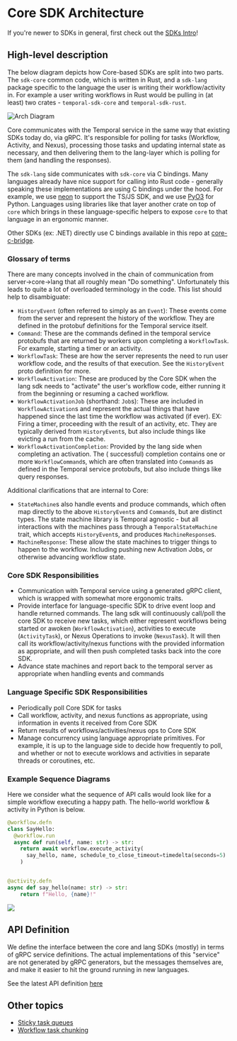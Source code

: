 Core SDK Architecture
===

If you're newer to SDKs in general, first check out the [SDKs Intro](./arch_docs/sdks_intro.md)!

## High-level description

The below diagram depicts how Core-based SDKs are split into two parts. The `sdk-core` common code,
which is written in Rust, and a `sdk-lang` package specific to the language the user is writing
their workflow/activity in. For example a user writing workflows in Rust would be pulling in (at
least) two crates - `temporal-sdk-core` and `temporal-sdk-rust`.

![Arch Diagram](https://lucid.app/publicSegments/view/7872bb33-d2b9-4b90-8aa1-bac111136aa5/image.png)

Core communicates with the Temporal service in the same way that existing SDKs today do, via
gRPC. It's responsible for polling for tasks (Workflow, Activity, and Nexus), processing those tasks
and updating internal state as necessary, and then delivering them to the lang-layer which is
polling for them (and handling the responses).

The `sdk-lang` side communicates with `sdk-core` via C bindings. Many languages already have nice
support for calling into Rust code - generally speaking these implementations are using C bindings
under the hood. For example, we use [neon](https://neon-bindings.com/) to support the TS/JS SDK, and
we use [PyO3](https://github.com/PyO3/pyo3) for Python. Languages using libraries like that layer
another crate on top of `core` which brings in these language-specific helpers to expose `core` to
that language in an ergonomic manner.

Other SDKs (ex: .NET) directly use C bindings available in this repo
at [core-c-bridge](./core-c-bridge).

### Glossary of terms

There are many concepts involved in the chain of communication from server->core->lang that all
roughly mean "Do something". Unfortunately this leads to quite a lot of overloaded terminology in
the code. This list should help to disambiguate:

* `HistoryEvent` (often referred to simply as an `Event`): These events come from the server and
  represent the history of the workflow. They are defined in the protobuf definitions for the
  Temporal service itself.
* `Command`: These are the commands defined in the temporal service protobufs that are returned by
  workers upon completing a `WorkflowTask`. For example, starting a timer or an activity.
* `WorkflowTask`: These are how the server represents the need to run user workflow code, and the
  results of that execution. See the `HistoryEvent` proto definition for more.
* `WorkflowActivation`: These are produced by the Core SDK when the lang sdk needs to "activate" the
  user's workflow code, either running it from the beginning or resuming a cached workflow.
* `WorkflowActivationJob` (shorthand: `Job`s): These are included in `WorkflowActivation`s and
  represent the actual things that have happened since the last time the workflow was activated (if
  ever). EX: Firing a timer, proceeding with the result of an activity, etc. They are typically
  derived from `HistoryEvent`s, but also include things like evicting a run from the cache.
* `WorkflowActivationCompletion`: Provided by the lang side when completing an activation. The (
  successful) completion contains one or more `WorkflowCommand`s, which are often translated into
  `Command`s as defined in the Temporal service protobufs, but also include things like query
  responses.

Additional clarifications that are internal to Core:

* `StateMachine`s also handle events and produce commands, which often map directly to the above
  `HistoryEvent`s and `Command`s, but are distinct types. The state machine library is Temporal
  agnostic - but all interactions with the machines pass through a `TemporalStateMachine` trait,
  which accepts `HistoryEvent`s, and produces `MachineResponse`s.
* `MachineResponse`: These allow the state machines to trigger things to happen to the workflow.
  Including pushing new Activation Jobs, or otherwise advancing workflow state.

### Core SDK Responsibilities

- Communication with Temporal service using a generated gRPC client, which is wrapped with somewhat
  more ergonomic traits.
- Provide interface for language-specific SDK to drive event loop and handle returned commands. The
  lang sdk will continuously call/poll the core SDK to receive new tasks, which either represent
  workflows being started or awoken (`WorkflowActivation`), activities to execute (`ActivityTask`),
  or Nexus Operations to invoke (`NexusTask`). It will then call its workflow/activity/nexus
  functions with the provided information as appropriate, and will then push completed tasks back
  into the core SDK.
- Advance state machines and report back to the temporal server as appropriate when handling events
  and commands

### Language Specific SDK Responsibilities

- Periodically poll Core SDK for tasks
- Call workflow, activity, and nexus functions as appropriate, using information in events it
  received from Core SDK
- Return results of workflows/activities/nexus ops to Core SDK
- Manage concurrency using language appropriate primitives. For example, it is up to the language
  side to decide how frequently to poll, and whether or not to execute worklows and activities in
  separate threads or coroutines, etc.

### Example Sequence Diagrams

Here we consider what the sequence of API calls would look like for a simple workflow executing a
happy path. The hello-world workflow & activity in Python is below.

```python
@workflow.defn
class SayHello:
  @workflow.run
  async def run(self, name: str) -> str:
    return await workflow.execute_activity(
      say_hello, name, schedule_to_close_timeout=timedelta(seconds=5)
    )


@activity.defn
async def say_hello(name: str) -> str:
    return f"Hello, {name}!"
```

[![](https://mermaid.ink/img/pako:eNptk81O6zAQhV9l5AWr8gIRqoQCC0QXQJDuJpvBnrZWbY-vf9rbi3h3bJqE0JKVlfP5zMyx_S4kKxKNiPQ3k5N0p3ET0PYOyucxJC21R5egA4zwStZzQAMdhb2WdIm1FWs5EHR3j5fyqsordJuTfAJWcL1cQtvAg9NJo9H_CQ4cdhTmetfAJnjZQJeK4Z-irw0f7v-RzEmzG80Ms__aXVVIGHfgA0uKUbvNCWl_-j2xMaPda-GfM-Vhsg6uh9aqEOEKtjomDseizb0KcOu9OU5yYogJE4FFudWO4ometUh7KnnU5VkItR1YcwCUSe-xzhanWpVZNTC2ezshc5MCvGQ3hbCoAahcIgDJ1qJTcaKHmpd-LVtvqK5u3sJSskuoXUnwzOJ7fLXHcn1-nZqcGk_nLPoXip6dmqc_FCZ1sXdKqNvmpPhQfouFsBQsalWu8HvFepG2ZKkXTVkqDLte9O6jcNmr0tm90uV8RLNGE2khMCfujk6KJoVMIzS8gYH6-ASOZQf0)](https://mermaid-js.github.io/mermaid-live-editor/edit#pako:eNptk81O6zAQhV9l5AWr8gIRqoQCC0QXQJDuJpvBnrZWbY-vf9rbi3h3bJqE0JKVlfP5zMyx_S4kKxKNiPQ3k5N0p3ET0PYOyucxJC21R5egA4zwStZzQAMdhb2WdIm1FWs5EHR3j5fyqsordJuTfAJWcL1cQtvAg9NJo9H_CQ4cdhTmetfAJnjZQJeK4Z-irw0f7v-RzEmzG80Ms__aXVVIGHfgA0uKUbvNCWl_-j2xMaPda-GfM-Vhsg6uh9aqEOEKtjomDseizb0KcOu9OU5yYogJE4FFudWO4ometUh7KnnU5VkItR1YcwCUSe-xzhanWpVZNTC2ezshc5MCvGQ3hbCoAahcIgDJ1qJTcaKHmpd-LVtvqK5u3sJSskuoXUnwzOJ7fLXHcn1-nZqcGk_nLPoXip6dmqc_FCZ1sXdKqNvmpPhQfouFsBQsalWu8HvFepG2ZKkXTVkqDLte9O6jcNmr0tm90uV8RLNGE2khMCfujk6KJoVMIzS8gYH6-ASOZQf0)

## API Definition

We define the interface between the core and lang SDKs (mostly) in terms of gRPC service
definitions. The actual implementations of this "service" are not generated by gRPC generators, but
the messages themselves are, and make it easier to hit the ground running in new languages.

See the latest API
definition [here](https://github.com/temporalio/sdk-core/tree/master/sdk-core-protos/protos/local/temporal/sdk/core)

## Other topics

- [Sticky task queues](arch_docs/sticky_queues.md)
- [Workflow task chunking](arch_docs/workflow_task_chunking.md)
